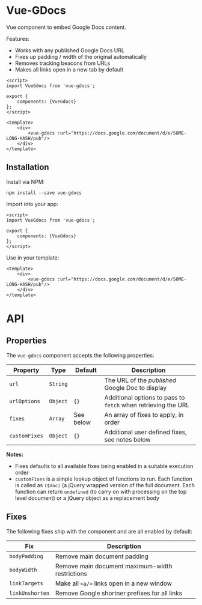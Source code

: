 Vue-GDocs
=========
Vue component to embed Google Docs content.

Features:

* Works with any published Google Docs URL
* Fixes up padding / width of the original automatically
* Removes tracking beacons from URLs
* Makes all links open in a new tab by default


```vue
<script>
import VueGdocs from 'vue-gdocs';

export {
	components: {VueGdocs}
};
</script>

<template>
	<div>
		<vue-gdocs :url="https://docs.google.com/document/d/e/SOME-LONG-HASH/pub"/>
	</div>
</template>
```


Installation
------------
Install via NPM:

```
npm install --save vue-gdocs
```


Import into your app:

```vue
<script>
import VueGdocs from 'vue-gdocs';

export {
	components: {VueGdocs}
};
</script>
```

Use in your template:

```vue
<template>
	<div>
		<vue-gdocs :url="https://docs.google.com/document/d/e/SOME-LONG-HASH/pub"/>
	</div>
</template>
```


API
===

Properties
----------
The `vue-gdocs` component accepts the following properties:

| Property      | Type     | Default   | Description                                                   |
|---------------|----------|-----------|---------------------------------------------------------------|
| `url`         | `String` |           | The URL of the *published* Google Doc to display              |
| `urlOptions`  | `Object` | `{}`      | Additional options to pass to `fetch` when retrieving the URL |
| `fixes`       | `Array`  | See below | An array of fixes to apply, in order                          |
| `customFixes` | `Object` | `{}`      | Additional user defined fixes, see notes below                |


**Notes:**
* Fixes defaults to all available fixes being enabled in a suitable execution order
* `customFixes` is a simple lookup object of functions to run. Each function is called as `($doc)` (a jQuery wrapped version of the full document. Each function can return `undefined` (to carry on with processing on the top level document) or a jQuery object as a replacement body


Fixes
-----
The following fixes ship with the component and are all enabled by default:

| Fix             | Description                                     |
|-----------------|-------------------------------------------------|
| `bodyPadding`   | Remove main document padding                    |
| `bodyWidth`     | Remove main document maximum-width restrictions |
| `linkTargets`   | Make all `<a/>` links open in a new window      |
| `linkUnshorten` | Remove Google shortner prefixes for all links   |
